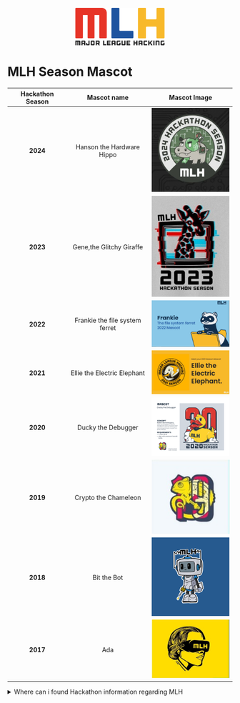 <p align="center">
<img src="https://github.com/varghesejose2020/Major-League-Hacking/blob/main/Information/Mascot/mlh-logo-color-d580e72af0779d58dca423a1f6646393209c874361afcbd12cf148ed72d27a1c.svg" width="200px">
</p>


# MLH **Season Mascot**    

| Hackathon Season| Mascot name| Mascot Image  |
| :-------------: |:-------------:| :-----:|
| **2024**| Hanson the Hardware Hippo|<img src="https://github.com/varghesejose2020/Major-League-Hacking/blob/main/Information/Mascot/IMG_20240514_232453.jpg" width="200px"> |
| **2023**| Gene,the Glitchy Giraffe| <img src="https://github.com/varghesejose2020/Major-League-Hacking/blob/main/Information/Mascot/genie.jpg" width="200px">   |
| **2022**| Frankie the file system ferret|  <img src="https://github.com/varghesejose2020/Major-League-Hacking/blob/main/Information/Mascot/frankie.png" width="200px"> |
| **2021**| Ellie the Electric Elephant|   <img src="https://github.com/varghesejose2020/Major-League-Hacking/blob/main/Information/Mascot/2021.jpg" width="200px"> |
| **2020** | Ducky the Debugger| <img src="https://github.com/varghesejose2020/Major-League-Hacking/blob/main/Information/Mascot/2020.png" width="200px">   |
| **2019** | Crypto the Chameleon| <img src="https://github.com/varghesejose2020/Major-League-Hacking/blob/main/Information/Mascot/2019.jpeg" width="200px">    |
| **2018** | Bit the Bot| <img src="https://github.com/varghesejose2020/Major-League-Hacking/blob/main/Information/Mascot/2018.png" width="200px">   |
| **2017** | Ada   | <img src="https://github.com/varghesejose2020/Major-League-Hacking/blob/main/Information/Mascot/2017.jpeg" width="200px">   |




<details>
<summary>Where can i found Hackathon information regarding MLH</summary>
<br>
  
````
  https://mlh.io/seasons/2022/events


  
  
  
  
  
